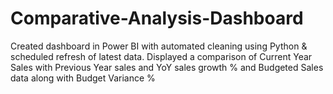# Comparative-Analysis-Dashboard
Created dashboard in Power BI with automated cleaning using Python &amp; scheduled refresh of latest data. Displayed a comparison of Current Year Sales with Previous Year sales and YoY sales growth % and Budgeted Sales data along with Budget Variance %

